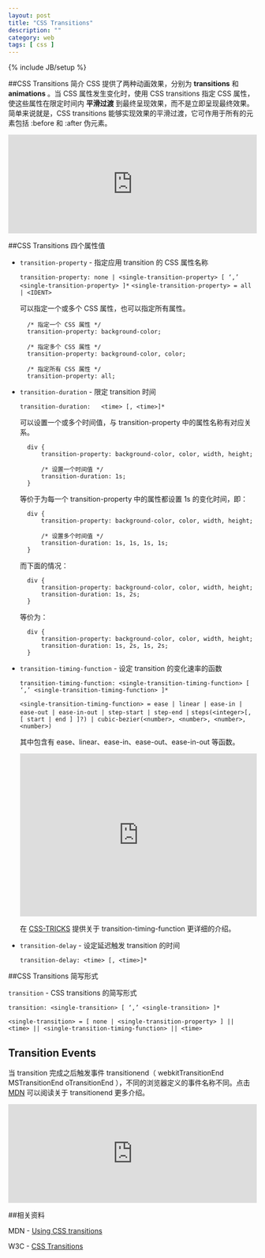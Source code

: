 ```yaml
---
layout: post
title: "CSS Transitions"
description: ""
category: web
tags: [ css ]
---
```

{% include JB/setup %}

##CSS Transitions 简介
CSS 提供了两种动画效果，分别为 **transitions**  和 **animations** 。当 CSS 属性发生变化时，使用 CSS transitions 指定 CSS 属性，使这些属性在限定时间内 **平滑过渡** 到最终呈现效果，而不是立即呈现最终效果。简单来说就是，CSS transitions  能够实现效果的平滑过渡，它可作用于所有的元素包括 :before 和 :after 伪元素。

<!-- more -->

<iframe width="100%" height="200" src="http://jsfiddle.net/moonatcs/Lra1saLr/embedded/result,css,html/" allowfullscreen="allowfullscreen" frameborder="0">
</iframe>

##CSS Transitions 四个属性值

- `transition-property` - 指定应用 transition 的 CSS 属性名称

	`transition-property: none | <single-transition-property> [ ‘,’ <single-transition-property> ]*`
	`<single-transition-property> = all | <IDENT>`
	
	可以指定一个或多个 CSS 属性，也可以指定所有属性。

        /* 指定一个 CSS 属性 */
        transition-property: background-color;

        /* 指定多个 CSS 属性 */
        transition-property: background-color, color;

        /* 指定所有 CSS 属性 */
        transition-property: all;

- `transition-duration` - 限定 transition 时间

	`transition-duration:	<time> [, <time>]*`
	
	可以设置一个或多个时间值，与 transition-property 中的属性名称有对应关系。

		div {
			transition-property: background-color, color, width, height;

			/* 设置一个时间值 */
			transition-duration: 1s;
		}
	等价于为每一个 transition-property 中的属性都设置 1s 的变化时间，即：

		div {
			transition-property: background-color, color, width, height;

			/* 设置多个时间值 */
			transition-duration: 1s, 1s, 1s, 1s;
		}
	而下面的情况：

		div {
			transition-property: background-color, color, width, height;
			transition-duration: 1s, 2s;
		}
	等价为：

		div {
			transition-property: background-color, color, width, height;
			transition-duration: 1s, 2s, 1s, 2s;
		}

- `transition-timing-function` - 设定 transition  的变化速率的函数

	`transition-timing-function: <single-transition-timing-function> [ ‘,’ <single-transition-timing-function> ]*`

	`<single-transition-timing-function> = ease | linear | ease-in | ease-out | ease-in-out | step-start | step-end |`
	`steps(<integer>[, [ start | end ] ]?) | cubic-bezier(<number>, <number>, <number>, <number>)`
	
	其中包含有 ease、linear、ease-in、ease-out、ease-in-out 等函数。
	
	<iframe width="100%" height="330" src="http://jsfiddle.net/moonatcs/wbzrmmkz/embedded/result,css,html" allowfullscreen="allowfullscreen" frameborder="0">
	</iframe>
	
	在 [CSS-TRICKS][1] 提供关于 transition-timing-function 更详细的介绍。


- `transition-delay` - 设定延迟触发 transition 的时间

	`transition-delay: <time> [, <time>]*`

##CSS Transitions 简写形式
	
`transition` - CSS transitions 的简写形式
		
`transition: <single-transition> [ ‘,’ <single-transition> ]*`

`<single-transition> = [ none | <single-transition-property> ] || <time> || <single-transition-timing-function> || <time>`

## Transition Events

当 transition 完成之后触发事件 transitionend（ webkitTransitionEnd MSTransitionEnd oTransitionEnd ），不同的浏览器定义的事件名称不同。点击 [MDN][2] 可以阅读关于 transitionend 更多介绍。

<iframe width="100%" height="200" src="http://jsfiddle.net/moonatcs/7L5bf5h2/embedded/result,js,html,css" allowfullscreen="allowfullscreen" frameborder="0">
</iframe>

##相关资料

MDN - [Using CSS transitions](https://developer.mozilla.org/en-US/docs/Web/Guide/CSS/Using_CSS_transitions?redirectlocale=en-US&redirectslug=CSS%2FTutorials%2FUsing_CSS_transitions)

W3C - [CSS Transitions](http://www.w3.org/TR/css3-transitions/)

[1]: http://css-tricks.com/almanac/properties/t/transition-timing-function/	"CSS-TRICKS"
[2]: https://developer.mozilla.org/en-US/docs/Web/Events/transitionend "MDN"